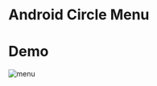 # Android Circle Menu

# Demo

![menu](https://user-images.githubusercontent.com/13999740/50577832-f655ec00-0e41-11e9-937e-9f4a9c5ca34e.gif)

